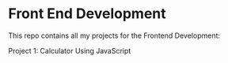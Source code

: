 # Front End Development

This repo contains all my projects for the Frontend Development:

Project 1: Calculator Using JavaScript
